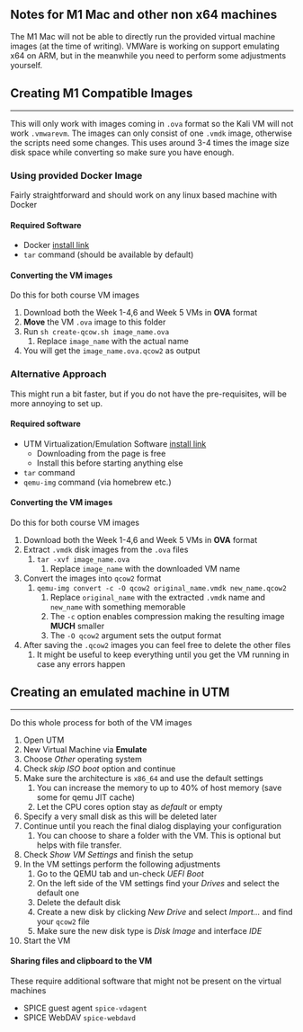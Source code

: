 ## Notes for M1 Mac and other non x64 machines

The M1 Mac will not be able to directly run the provided virtual machine images (at the time of writing).
VMWare is working on support emulating x64 on ARM, but in the meanwhile you need to perform some adjustments yourself.

## Creating M1 Compatible Images

---

This will only work with images coming in `.ova` format so the Kali VM will not work `.vmwarevm`.
The images can only consist of one `.vmdk` image, otherwise the scripts need some changes.
This uses around 3-4 times the image size disk space while converting so make sure you have enough.

### Using provided Docker Image

Fairly straightforward and should work on any linux based machine with Docker

#### Required Software

- Docker [install link](https://docs.docker.com/desktop/install/mac-install/)
- `tar` command (should be available by default)

#### Converting the VM images

Do this for both course VM images

1. Download both the Week 1-4,6 and Week 5 VMs in __OVA__ format
1. __Move__ the VM `.ova` image to this folder
2. Run `sh create-qcow.sh image_name.ova`
    1. Replace `image_name` with the actual name
3. You will get the `image_name.ova.qcow2` as output

### Alternative Approach

This might run a bit faster, but if you do not have the pre-requisites, will be more annoying to set up.

#### Required software

- UTM Virtualization/Emulation Software [install link](https://mac.getutm.app/)
    - Downloading from the page is free
    - Install this before starting anything else
- `tar` command
- `qemu-img` command (via homebrew etc.)

#### Converting the VM images

Do this for both course VM images

1. Download both the Week 1-4,6 and Week 5 VMs in __OVA__ format
2. Extract `.vmdk` disk images from the `.ova` files
    1. `tar -xvf image_name.ova`
        1. Replace `image_name` with the downloaded VM name
3. Convert the images into `qcow2` format
    1. `qemu-img convert -c -O qcow2 original_name.vmdk new_name.qcow2`
        1. Replace `original_name` with the extracted `.vmdk` name and `new_name` with something memorable
        2. The `-c` option enables compression making the resulting image __MUCH__ smaller
        3. The `-O qcow2` argument sets the output format
4. After saving the `.qcow2` images you can feel free to delete the other files
    1. It might be useful to keep everything until you get the VM running in case any errors happen

## Creating an __emulated__ machine in UTM

---

Do this whole process for both of the VM images

1. Open UTM
2. New Virtual Machine via __Emulate__
3. Choose _Other_ operating system
4. Check _skip ISO boot_ option and continue
5. Make sure the architecture is `x86_64` and use the default settings
    1. You can increase the memory to up to 40% of host memory (save some for qemu JIT cache)
    2. Let the CPU cores option stay as _default_ or empty
6. Specify a very small disk as this will be deleted later
7. Continue until you reach the final dialog displaying your configuration
    1. You can choose to share a folder with the VM. This is optional but helps with file transfer.
8. Check _Show VM Settings_ and finish the setup
9. In the VM settings perform the following adjustments
   1. Go to the QEMU tab and un-check _UEFI Boot_
   2. On the left side of the VM settings find your _Drives_ and select the default one
   3. Delete the default disk
   4. Create a new disk by clicking _New Drive_ and select _Import..._ and find your `qcow2` file
   5. Make sure the new disk type is _Disk Image_ and interface _IDE_
10. Start the VM

#### Sharing files and clipboard to the VM

These require additional software that might not be present on the virtual machines

- SPICE guest agent `spice-vdagent`
- SPICE WebDAV `spice-webdavd`